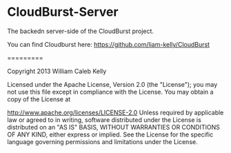 CloudBurst-Server
==========

The backedn server-side of the CloudBurst project.

You can find Cloudburst here:
https://github.com/liam-kelly/CloudBurst

=========

Copyright 2013 William Caleb Kelly

Licensed under the Apache License, Version 2.0 (the "License"); you may not use this file except in compliance with the License. You may obtain a copy of the License at

 http://www.apache.org/licenses/LICENSE-2.0
Unless required by applicable law or agreed to in writing, software distributed under the License is distributed on an "AS IS" BASIS, WITHOUT WARRANTIES OR CONDITIONS OF ANY KIND, either express or implied. See the License for the specific language governing permissions and limitations under the License.

